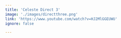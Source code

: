 ```yaml
---
title: 'Celeste Direct 3'
image: './images/directthree.png'
link: 'https://www.youtube.com/watch?v=HJ2MlGGEUWU'
ignore: false

---
```

